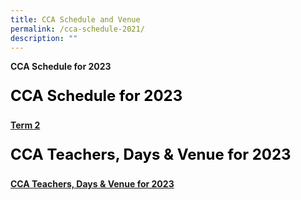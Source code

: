 ```yaml
---
title: CCA Schedule and Venue
permalink: /cca-schedule-2021/
description: ""
---
```

**CCA Schedule for 2023**

  

  
  

  

  

<p style="font-size: 24px; color: black; font-weight: bold;">CCA Schedule for 2023</p>

**[Term 2](/files/CCA%20status%20poster%202023%20Term%202%20A3.pdf)**

<p style="font-size: 24px; color: black; font-weight: bold;">CCA Teachers, Days &amp; Venue for 2023</p>

**[CCA Teachers, Days &amp; Venue for 2023](/files/CCA-Teachers-2023-for-school-website.pdf)**